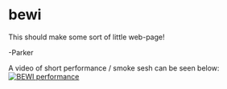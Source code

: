 # bewi



This should make some sort of little web-page!

-Parker


A video of short performance / smoke sesh can be seen below: 
[![BEWI performance](https://img.youtube.com/vi/IYnsfV5N2n8/0.jpg)](https://www.youtube.com/watch?v=IYnsfV5N2n8)


